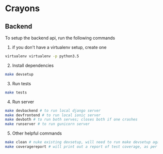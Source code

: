 # Crayons

## Backend
To setup the backend api, run the following commands

1. if you don't have a virtualenv setup, create one
```bash
virtualenv virtualenv -p python3.5
```

2. Install dependencies
```bash
make devsetup
```

3. Run tests
```bash
make tests
```

4. Run server
```bash
make devbackend # to run local django server
make devfrontend # to run local ionic server
make devboth # to run both serves; closes both if one crashes
make runserver # to run gunicorn server
```

5. Other helpful commands
```bash
make clean # nuke existing devsetup, will need to run make devsetup again
make coveragereport # will print out a report of test coverage, as per pytest
```
